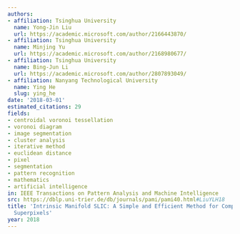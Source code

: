 ```yaml
---
authors:
- affiliation: Tsinghua University
  name: Yong-Jin Liu
  url: https://academic.microsoft.com/author/2166443870/
- affiliation: Tsinghua University
  name: Minjing Yu
  url: https://academic.microsoft.com/author/2168980677/
- affiliation: Tsinghua University
  name: Bing-Jun Li
  url: https://academic.microsoft.com/author/2807893049/
- affiliation: Nanyang Technological University
  name: Ying He
  slug: ying_he
date: '2018-03-01'
estimated_citations: 29
fields:
- centroidal voronoi tessellation
- voronoi diagram
- image segmentation
- cluster analysis
- iterative method
- euclidean distance
- pixel
- segmentation
- pattern recognition
- mathematics
- artificial intelligence
in: IEEE Transactions on Pattern Analysis and Machine Intelligence
src: https://dblp.uni-trier.de/db/journals/pami/pami40.html#LiuYLH18
title: 'Intrinsic Manifold SLIC: A Simple and Efficient Method for Computing Content-Sensitive
  Superpixels'
year: 2018
---
```

